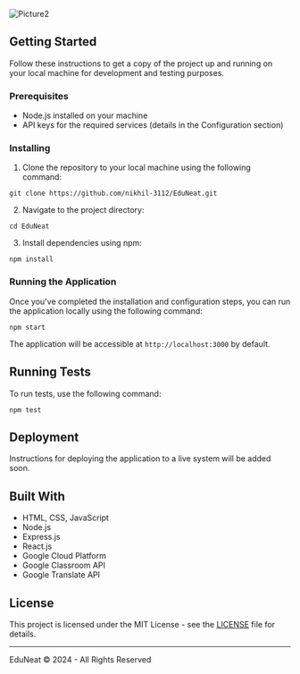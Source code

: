 

![Picture2](https://github.com/nikhil-3112/EduNeat/assets/98270496/4e3ff1fc-c7b6-48a6-b4ce-9ce3d437d5df)

## Getting Started

Follow these instructions to get a copy of the project up and running on your local machine for development and testing purposes.

### Prerequisites

- Node.js installed on your machine
- API keys for the required services (details in the Configuration section)

### Installing

1. Clone the repository to your local machine using the following command:

```
git clone https://github.com/nikhil-3112/EduNeat.git
```

2. Navigate to the project directory:

```
cd EduNeat
```

3. Install dependencies using npm:

```
npm install
```

### Running the Application

Once you've completed the installation and configuration steps, you can run the application locally using the following command:

```
npm start
```

The application will be accessible at `http://localhost:3000` by default.

## Running Tests

To run tests, use the following command:

```
npm test
```

## Deployment

Instructions for deploying the application to a live system will be added soon.

## Built With

- HTML, CSS, JavaScript
- Node.js
- Express.js
- React.js
- Google Cloud Platform
- Google Classroom API
- Google Translate API

## License

This project is licensed under the MIT License - see the [LICENSE](LICENSE) file for details.

---

EduNeat © 2024 - All Rights Reserved
